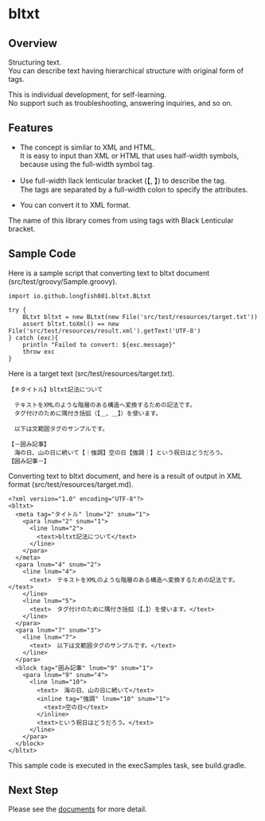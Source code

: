 ﻿# bltxt

## Overview

Structuring text.  
You can describe text having hierarchical structure with original form of tags.

This is individual development, for self-learning.  
No support such as troubleshooting, answering inquiries, and so on.

## Features

* The concept is similar to XML and HTML.  
  It is easy to input than XML or HTML that uses half-width symbols, because using the full-width symbol tag.

* Use full-width llack lenticular bracket (【, 】) to describe the tag.  
  The tags are separated by a full-width colon to specify the attributes.

* You can convert it to XML format.

The name of this library comes from using tags with Black Lenticular bracket.

## Sample Code

Here is a sample script that converting text to bltxt document (src/test/groovy/Sample.groovy).

```
import io.github.longfish801.bltxt.BLtxt

try {
	BLtxt bltxt = new BLtxt(new File('src/test/resources/target.txt'))
	assert bltxt.toXml() == new File('src/test/resources/result.xml').getText('UTF-8')
} catch (exc){
	println "Failed to convert: ${exc.message}"
	throw exc
}
```

Here is a target text (src/test/resources/target.txt).

```
【＃タイトル】bltxt記法について

　テキストをXMLのような階層のある構造へ変換するための記法です。
　タグ付けのために隅付き括弧（【＿、＿】）を使います。

　以下は文範囲タグのサンプルです。

【－囲み記事】
　海の日、山の日に続いて【｜強調】空の日【強調｜】という祝日はどうだろう。
【囲み記事－】
```

Converting text to bltxt document, and here is a result of output in XML format (src/test/resources/target.md).

```
<?xml version="1.0" encoding="UTF-8"?>
<bltxt>
  <meta tag="タイトル" lnum="2" snum="1">
    <para lnum="2" snum="1">
      <line lnum="2">
        <text>bltxt記法について</text>
      </line>
    </para>
  </meta>
  <para lnum="4" snum="2">
    <line lnum="4">
      <text>　テキストをXMLのような階層のある構造へ変換するための記法です。</text>
    </line>
    <line lnum="5">
      <text>　タグ付けのために隅付き括弧（【、】）を使います。</text>
    </line>
  </para>
  <para lnum="7" snum="3">
    <line lnum="7">
      <text>　以下は文範囲タグのサンプルです。</text>
    </line>
  </para>
  <block tag="囲み記事" lnum="9" snum="1">
    <para lnum="9" snum="4">
      <line lnum="10">
        <text>　海の日、山の日に続いて</text>
        <inline tag="強調" lnum="10" snum="1">
          <text>空の日</text>
        </inline>
        <text>という祝日はどうだろう。</text>
      </line>
    </para>
  </block>
</bltxt>
```

This sample code is executed in the execSamples task, see build.gradle.

## Next Step

Please see the [documents](https://longfish801.github.io/maven/bltxt/) for more detail.

